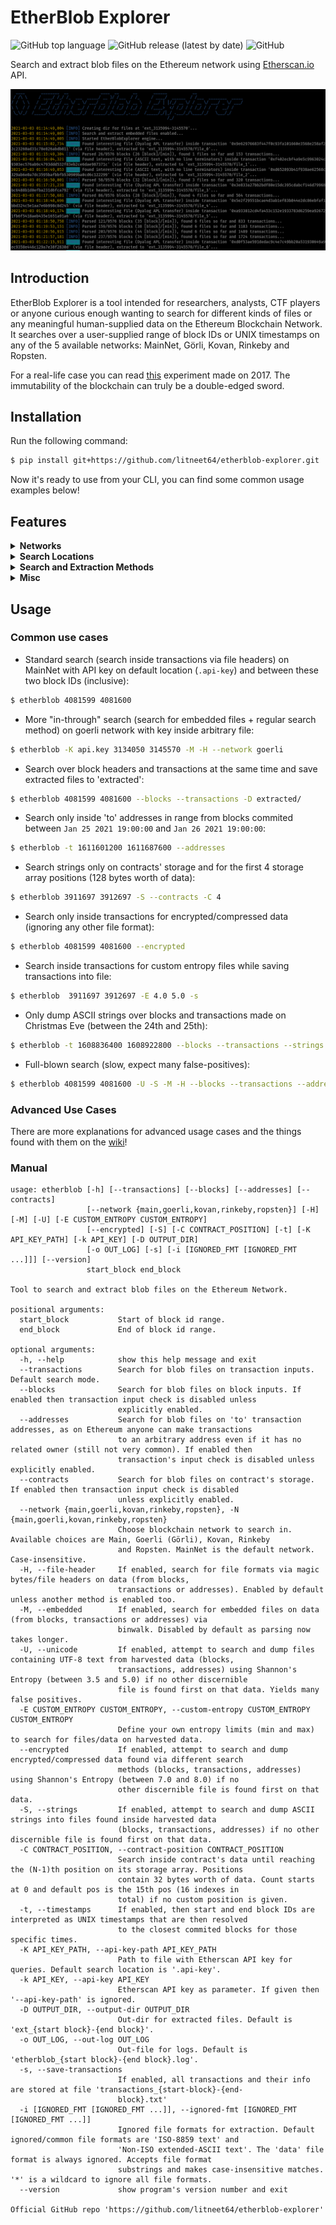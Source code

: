 # EtherBlob Explorer
![GitHub top language](https://img.shields.io/github/languages/top/litneet64/etherblob-explorer) ![GitHub release (latest by date)](https://img.shields.io/github/v/release/litneet64/etherblob-explorer) ![GitHub](https://img.shields.io/github/license/litneet64/etherblob-explorer)

Search and extract blob files on the Ethereum network using [Etherscan.io](https://etherscan.io/apis) API.

![thumbnail](thumbnail.png)

## Introduction
EtherBlob Explorer is a tool intended for researchers, analysts, CTF players or anyone curious enough wanting to search for different kinds of files or any meaningful human-supplied data on the Ethereum Blockchain Network. It searches over a user-supplied range of block IDs or UNIX timestamps on any of the 5 available networks: MainNet, Görli, Kovan, Rinkeby and Ropsten.

 For a real-life case you can read [this](https://boobies.surge.sh/) experiment made on 2017. The immutability of the blockchain can truly be a double-edged sword.

## Installation
Run the following command:
```bash
$ pip install git+https://github.com/litneet64/etherblob-explorer.git
```

Now it's ready to use from your CLI, you can find some common usage examples below!

## Features
<details>
<summary><b>Networks</b></summary>
<br>

Search on any of the five Ethereum Networks:

* **MainNet**
* **Görli**
* **Kovan**
* **Rinkeby**
* **Ropsten**

<br>
</details>

<details>
<summary><b>Search Locations</b></summary>
<br>

This tool can search on the following locations, either separately or combining any of these on the same run:

* **Transaction Input Data**: search inside transaction's input data (default location).
* **Block Input Data**: search inside block's input data.
* **Contract Storage**: search inside a contract's storage array on the first _N_ 32-byte sized positions, treating it all as one big data string.
* **To Addresses**: search appending 'to' addresses as the possible input **[*]** (checking first for file headers and re-checking when all data is harvested using binwalk).

**[\*]** Storing data on 'to' addresses is possible on the Ethereum network as there's no verification if sending to an address that has no associated account keys. Meaning you can make transactions to arbitrary addresses to craft a payload over several 20-byte sized transactions (it's very rare but so are some CTF challenges).

<br>
</details>

<details>
<summary><b>Search and Extraction Methods</b></summary>
<br>

All of these methods can be used either separately or in any combination:

* **Embedded Files**: search for files embedded inside data using `binwalk`.
* **File Headers / Magic Bytes**: search using headers + magic bytes via levaraging the Linux util `file` (default method).
* **ASCII String Dump**: search for ASCII strings inside data.
* **Entropy-Based Search**: use Shannon's Entropy as a measure tool to search for natural language text (e.g. UTF-8 Unicode), encrypted/compressed files or anything the user seems viable with user-supplied entropy limits.

**IMPORTANT**: The order showed here is used _under-the-hood_ for discarding searches with other methods (e.g. if file is found via `embedded files` then it won't attempt to search using `file headers`, `ascii string dump` nor `entropy`) as it's not likely to find anything meaningful if previous methods were already successful.

<br>
</details>

<details>
<summary><b>Misc</b></summary>
<br>

* Accepts UNIX timestamps (instead of block IDs) that get resolved into the closest block IDs commited at those times.
* Save all data from visited transactions into file for later reviewing.
* Store CLI-displayed logs into file for later extracted-file analysis.
* Ignore user-supplied file formats (case-insensitive) for extraction and accepts substrings of the complete file format for blacklisting.
* Print general progress metrics (e.g. how many blocks / transactions have been parsed, how many blocks are left) every minute and also display some interesting metrics at the end of the current run.
* More useful features found on the manual (`-h`)!

</details>

## Usage

### Common use cases
* Standard search (search inside transactions via file headers) on MainNet with API key on default location (`.api-key`) and between these two block IDs (inclusive):
```bash
$ etherblob 4081599 4081600
```

* More "in-through" search (search for embedded files + regular search method) on goerli network with key inside arbitrary file:
```bash
$ etherblob -K api.key 3134050 3145570 -M -H --network goerli
```

* Search over block headers and transactions at the same time and save extracted files to 'extracted':
```bash
$ etherblob 4081599 4081600 --blocks --transactions -D extracted/
```

* Search only inside 'to' addresses in range from blocks commited between `Jan 25 2021 19:00:00` and `Jan 26 2021 19:00:00`:
```bash
$ etherblob -t 1611601200 1611687600 --addresses
```

* Search strings only on contracts' storage and for the first 4 storage array positions (128 bytes worth of data):
```bash
$ etherblob 3911697 3912697 -S --contracts -C 4
```

* Search only inside transactions for encrypted/compressed data (ignoring any other file format):
```bash
$ etherblob 4081599 4081600 --encrypted
```

* Search inside transactions for custom entropy files while saving transactions into file:
```bash
$ etherblob  3911697 3912697 -E 4.0 5.0 -s
```

* Only dump ASCII strings over blocks and transactions made on Christmas Eve (between the 24th and 25th):
```bash
$ etherblob -t 1608836400 1608922800 --blocks --transactions --strings
```

* Full-blown search (slow, expect many false-positives):
```bash
$ etherblob 4081599 4081600 -U -S -M -H --blocks --transactions --addresses --contracts
```

### Advanced Use Cases
There are more explanations for advanced usage cases and the things found with them on the [wiki](https://github.com/litneet64/etherblob-explorer/wiki)!

### Manual
```
usage: etherblob [-h] [--transactions] [--blocks] [--addresses] [--contracts]
                 [--network {main,goerli,kovan,rinkeby,ropsten}] [-H] [-M] [-U] [-E CUSTOM_ENTROPY CUSTOM_ENTROPY]
                 [--encrypted] [-S] [-C CONTRACT_POSITION] [-t] [-K API_KEY_PATH] [-k API_KEY] [-D OUTPUT_DIR]
                 [-o OUT_LOG] [-s] [-i [IGNORED_FMT [IGNORED_FMT ...]]] [--version]
                 start_block end_block

Tool to search and extract blob files on the Ethereum Network.

positional arguments:
  start_block           Start of block id range.
  end_block             End of block id range.

optional arguments:
  -h, --help            show this help message and exit
  --transactions        Search for blob files on transaction inputs. Default search mode.
  --blocks              Search for blob files on block inputs. If enabled then transaction input check is disabled unless
                        explicitly enabled.
  --addresses           Search for blob files on 'to' transaction addresses, as on Ethereum anyone can make transactions
                        to an arbitrary address even if it has no related owner (still not very common). If enabled then
                        transaction's input check is disabled unless explicitly enabled.
  --contracts           Search for blob files on contract's storage. If enabled then transaction input check is disabled
                        unless explicitly enabled.
  --network {main,goerli,kovan,rinkeby,ropsten}, -N {main,goerli,kovan,rinkeby,ropsten}
                        Choose blockchain network to search in. Available choices are Main, Goerli (Görli), Kovan, Rinkeby
                        and Ropsten. MainNet is the default network. Case-insensitive.
  -H, --file-header     If enabled, search for file formats via magic bytes/file headers on data (from blocks,
                        transactions or addresses). Enabled by default unless another method is enabled too.
  -M, --embedded        If enabled, search for embedded files on data (from blocks, transactions or addresses) via
                        binwalk. Disabled by default as parsing now takes longer.
  -U, --unicode         If enabled, attempt to search and dump files containing UTF-8 text from harvested data (blocks,
                        transactions, addresses) using Shannon's Entropy (between 3.5 and 5.0) if no other discernible
                        file is found first on that data. Yields many false positives.
  -E CUSTOM_ENTROPY CUSTOM_ENTROPY, --custom-entropy CUSTOM_ENTROPY CUSTOM_ENTROPY
                        Define your own entropy limits (min and max) to search for files/data on harvested data.
  --encrypted           If enabled, attempt to search and dump encrypted/compressed data found via different search
                        methods (blocks, transactions, addresses) using Shannon's Entropy (between 7.0 and 8.0) if no
                        other discernible file is found first on that data.
  -S, --strings         If enabled, attempt to search and dump ASCII strings into files found inside harvested data
                        (blocks, transactions, addresses) if no other discernible file is found first on that data.
  -C CONTRACT_POSITION, --contract-position CONTRACT_POSITION
                        Search inside contract's data until reaching the (N-1)th position on its storage array. Positions
                        contain 32 bytes worth of data. Count starts at 0 and default pos is the 15th pos (16 indexes in
                        total) if no custom position is given.
  -t, --timestamps      If enabled, then start and end block IDs are interpreted as UNIX timestamps that are then resolved
                        to the closest commited blocks for those specific times.
  -K API_KEY_PATH, --api-key-path API_KEY_PATH
                        Path to file with Etherscan API key for queries. Default search location is '.api-key'.
  -k API_KEY, --api-key API_KEY
                        Etherscan API key as parameter. If given then '--api-key-path' is ignored.
  -D OUTPUT_DIR, --output-dir OUTPUT_DIR
                        Out-dir for extracted files. Default is 'ext_{start block}-{end block}'.
  -o OUT_LOG, --out-log OUT_LOG
                        Out-file for logs. Default is 'etherblob_{start block}-{end block}.log'.
  -s, --save-transactions
                        If enabled, all transactions and their info are stored at file 'transactions_{start-block}-{end-
                        block}.txt'
  -i [IGNORED_FMT [IGNORED_FMT ...]], --ignored-fmt [IGNORED_FMT [IGNORED_FMT ...]]
                        Ignored file formats for extraction. Default ignored/common file formats are 'ISO-8859 text' and
                        'Non-ISO extended-ASCII text'. The 'data' file format is always ignored. Accepts file format
                        substrings and makes case-insensitive matches. '*' is a wildcard to ignore all file formats.
  --version             show program's version number and exit

Official GitHub repo 'https://github.com/litneet64/etherblob-explorer'
```

